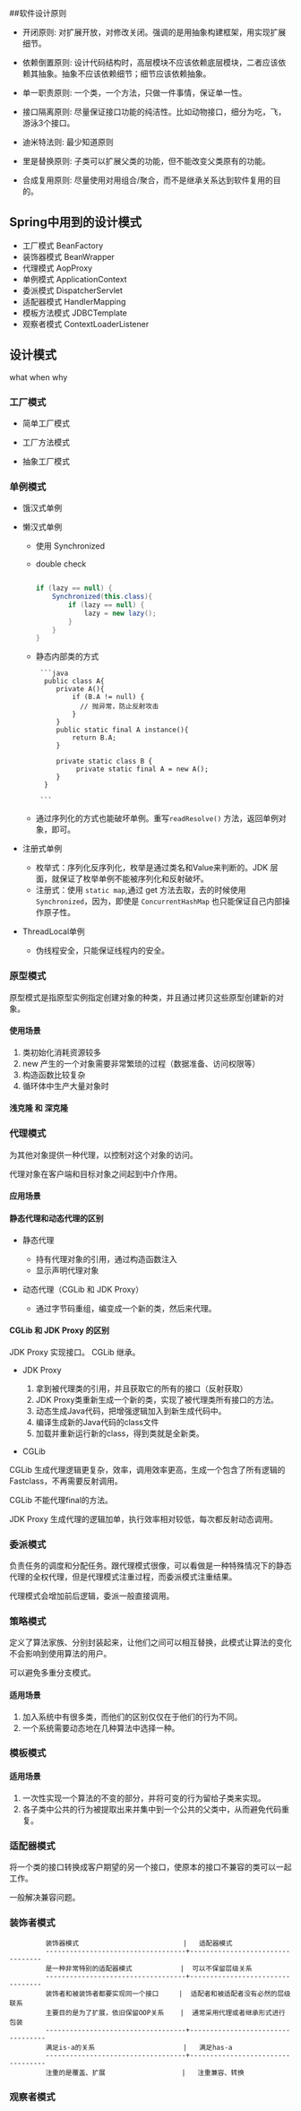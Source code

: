 ##软件设计原则
- 开闭原则: 对扩展开放，对修改关闭。强调的是用抽象构建框架，用实现扩展细节。

- 依赖倒置原则: 设计代码结构时，高层模块不应该依赖底层模块，二者应该依赖其抽象。抽象不应该依赖细节；细节应该依赖抽象。
    
- 单一职责原则: 一个类，一个方法，只做一件事情，保证单一性。

- 接口隔离原则: 尽量保证接口功能的纯洁性。比如动物接口，细分为吃，飞，游泳3个接口。  

- 迪米特法则: 最少知道原则

- 里是替换原则: 子类可以扩展父类的功能，但不能改变父类原有的功能。

- 合成复用原则: 尽量使用对用组合/聚合，而不是继承关系达到软件复用的目的。


## Spring中用到的设计模式

- 工厂模式 BeanFactory
- 装饰器模式 BeanWrapper
- 代理模式 AopProxy
- 单例模式 ApplicationContext
- 委派模式 DispatcherServlet
- 适配器模式 HandlerMapping
- 模板方法模式 JDBCTemplate
- 观察者模式 ContextLoaderListener


 ## 设计模式
 what when why
 
 ### 工厂模式
 
 - 简单工厂模式
 
 - 工厂方法模式
 
 - 抽象工厂模式
 
 
 ### 单例模式
 - 饿汉式单例
 
 - 懒汉式单例
 
    - 使用 Synchronized
    - double check
        ```java
        
        if (lazy == null) {
            Synchronized(this.class){
                if (lazy == null) {
                    lazy = new lazy();
                }
            }
        }
        
        ```
     - 静态内部类的方式
     
            ```java
             public class A{
                private A(){
                    if (B.A != null) {
                      // 抛异常，防止反射攻击
                    }
                }
                public static final A instance(){
                    return B.A;
                }
                
                private static class B {
                     private static final A = new A();
                }
             }
            
            ```
      - 通过序列化的方式也能破坏单例。重写`readResolve()` 方法，返回单例对象，即可。

 
 - 注册式单例
    - 枚举式：序列化反序列化，枚举是通过类名和Value来判断的。JDK 层面，就保证了枚举单例不能被序列化和反射破坏。
    - 注册式：使用 `static map`,通过 get 方法去取，去的时候使用 `Synchronized`，因为，即使是 `ConcurrentHashMap` 也只能保证自己内部操作原子性。
        
 
 - ThreadLocal单例
    - 伪线程安全，只能保证线程内的安全。
 
 
 ### 原型模式
 原型模式是指原型实例指定创建对象的种类，并且通过拷贝这些原型创建新的对象。
 
 #### 使用场景
 
 1. 类初始化消耗资源较多
 2. new 产生的一个对象需要非常繁琐的过程（数据准备、访问权限等）
 3. 构造函数比较复杂
 4. 循环体中生产大量对象时
 
 #### 浅克隆 和 深克隆
 
 
 ### 代理模式
 为其他对象提供一种代理，以控制对这个对象的访问。
 
 代理对象在客户端和目标对象之间起到中介作用。
 
 #### 应用场景
 
 #### 静态代理和动态代理的区别
 
 - 静态代理
    - 持有代理对象的引用，通过构造函数注入
    - 显示声明代理对象
    
 - 动态代理（CGLib 和 JDK Proxy）
    - 通过字节码重组，编变成一个新的类，然后来代理。
 
 
 #### CGLib 和 JDK Proxy 的区别
 JDK Proxy 实现接口。
 CGLib 继承。
 
 - JDK Proxy
    1. 拿到被代理类的引用，并且获取它的所有的接口（反射获取）
    2. JDK Proxy类重新生成一个新的类，实现了被代理类所有接口的方法。
    3. 动态生成Java代码，把增强逻辑加入到新生成代码中。
    4. 编译生成新的Java代码的class文件
    5. 加载并重新运行新的class，得到类就是全新类。
 
 - CGLib
 
 CGLib 生成代理逻辑更复杂，效率，调用效率更高，生成一个包含了所有逻辑的Fastclass，不再需要反射调用。
 
 CGLib 不能代理final的方法。 
 
 JDK Proxy 生成代理的逻辑加单，执行效率相对较低，每次都反射动态调用。
 
 
 ### 委派模式
 负责任务的调度和分配任务。跟代理模式很像，可以看做是一种特殊情况下的静态代理的全权代理，但是代理模式注重过程，而委派模式注重结果。
 
 代理模式会增加前后逻辑，委派一般直接调用。 
 

 ### 策略模式
 定义了算法家族、分别封装起来，让他们之间可以相互替换，此模式让算法的变化不会影响到使用算法的用户。
 
 可以避免多重分支模式。
 
 #### 适用场景
 1. 加入系统中有很多类，而他们的区别仅仅在于他们的行为不同。
 2. 一个系统需要动态地在几种算法中选择一种。
 
 
 
 ### 模板模式
 
 
 #### 适用场景
  1. 一次性实现一个算法的不变的部分，并将可变的行为留给子类来实现。
  2. 各子类中公共的行为被提取出来并集中到一个公共的父类中，从而避免代码重复。
 
 
 
 
 ### 适配器模式
 
 将一个类的接口转换成客户期望的另一个接口，使原本的接口不兼容的类可以一起工作。
 
 一般解决兼容问题。
 
 
 ### 装饰者模式
 
  
             装饰器模式                          |   适配器模式
             -----------------------------------+---------------------------------
             是一种非常特别的适配器模式            |  可以不保留层级关系
             -----------------------------------+---------------------------------
             装饰者和被装饰者都要实现同一个接口     |  适配者和被适配者没有必然的层级联系
             主要目的是为了扩展，依旧保留OOP关系    |  通常采用代理或者继承形式进行包装
             -----------------------------------+----------------------------------
             满足is-a的关系                      |   满足has-a
             -----------------------------------+----------------------------------
             注重的是覆盖、扩展                   |   注重兼容、转换
             
 
 
 
 
 
 ### 观察者模式
 
 
 
 
 
 
 
 
 
 
 
 
 
 
 
 
 
 